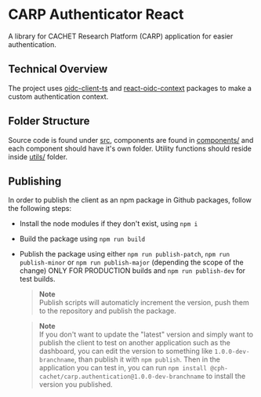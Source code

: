 # CARP Authenticator React

A library for CACHET Research Platform (CARP) application for easier authentication.

## Technical Overview
The project uses [oidc-client-ts](https://github.com/authts/oidc-client-ts) and [react-oidc-context](https://github.com/authts/react-oidc-context) packages to make a custom authentication context.

## Folder Structure
Source code is found under [src](src), components are found in [components/](src/components/) and each component should have it's own folder. Utility functions should reside inside [utils/](src/utils/) folder.

## Publishing
In order to publish the client as an npm package in Github packages, follow the following steps:
- Install the node modules if they don't exist, using `npm i`
- Build the package using `npm run build`
- Publish the package using either `npm run publish-patch`, `npm run publish-minor` or `npm run publish-major` (depending the scope of the change) ONLY FOR PRODUCTION builds and `npm run publish-dev` for test builds.
    > **Note**<br/>
    > Publish scripts will automaticly increment the version, push them to the repository and publish the package.
    
    > **Note**<br/>
    > If you don't want to update the "latest" version and simply want to publish the client to test on another application such as the dashboard, you can edit the version to something like `1.0.0-dev-branchname`, than publish it with `npm publish`. Then in the application you can test in, you can run `npm install @cph-cachet/carp.authentication@1.0.0-dev-branchname` to install the version you published.
